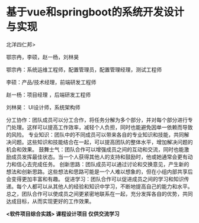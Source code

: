 # **基于vue和springboot的系统开发设计与实现**
北洋四仁邦>

鄂宗冉，李硕，赵一杨，刘林昊

鄂宗冉：系统运维工程师，配置管理员，配置管理经理，测试工程师

李硕：产品/技术经理，前端研发工程师

赵一杨：项目经理 ，后端研发工程师

刘林昊： UI设计师，系统架构师


分工协作：团队成员可以分工合作，将任务分解为多个部分，并对每个部分进行专门处理。这样可以提高工作效率，减轻个人负担，同时也能避免因单一依赖而导致的风险。
专业知识：团队中的不同成员可以带来各自的专业知识和技能，共同解决问题。这些知识和技能结合在一起，可以提高团队的整体水平，增加解决问题的机会和效果。
鼓舞士气：团队合作可以增强成员之间的互动和交流，同时也能激励成员发挥最佳状态。当一个人获得其他人的支持和鼓励时，他或她通常会更有动力和信心去完成任务。
创新思路：团队成员可以通过讨论和交换意见，产生新的想法和创新思路。这些想法和思路可能是一个人难以想象的，但在小组内部共享后会变得更加丰富和有趣。
促进学习：团队合作可以促进成员之间的学习和知识传递。每个人都可以从其他人的经验和知识中学习，不断地提高自己的能力和水平。
总之，团队合作可以使成员之间更紧密地联系在一起，充分发挥各自的优势，共同达成目标，从而实现更好的工作效果。

**<软件项目综合实践> 课程设计项目 仅供交流学习**

